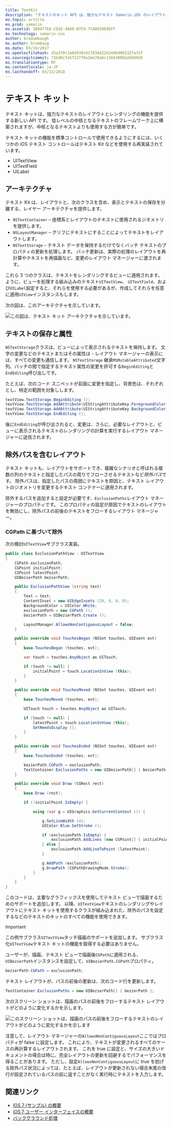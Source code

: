 ```yaml
---
title: TextKit
description: "テキストのキット API は、強力なテキスト Xamarin.iOS のレイアウトとレンダリングの機能を提供します。"
ms.topic: article
ms.prod: xamarin
ms.assetid: 1D0477E8-CD1E-48A9-B7C8-7CA892069EFF
ms.technology: xamarin-ios
author: bradumbaugh
ms.author: brumbaug
ms.date: 03/19/2017
ms.openlocfilehash: d3a370c3a8d930c817d38422b249b496532fa33f
ms.sourcegitcommit: 73bd0c7e5f237f0a1be70a6c1384309bb26609d5
ms.translationtype: MT
ms.contentlocale: ja-JP
ms.lasthandoff: 03/22/2018
---
```

# <a name="text-kit"></a>テキスト キット

テキスト キットは、強力なテキストのレイアウトとレンダリングの機能を提供する新しい API です。 低レベルの中核となるテキストのフレームワーク上に構築されますが、中核となるテキストよりも使用する方が簡単です。

テキスト キットの機能を標準コントロールで使用できるようにするには、いくつかの iOS テキスト コントロールはテキスト Kit などを使用する再実装されています。

-  UITextView
-  UITextField
-  UILabel


## <a name="architecture"></a>アーキテクチャ

テキスト Kit は、レイアウトと、次のクラスを含め、表示とテキストの保存を分離する、レイヤー アーキテクチャを提供します。

-  `NSTextContainer` – 座標系とレイアウトのテキストに使用されるジオメトリを提供します。
-  `NSLayoutManager` – グリフにテキストにすることによってテキストをレイアウトします。 
-  `NSTextStorage` – テキスト データを保持するだけでなくバッチ テキストのプロパティの更新を処理します。 バッチ更新は、実際の処理のレイアウトを再計算やテキストを再描画など、変更のレイアウト マネージャーに渡されます。


これら 3 つのクラスは、テキストをレンダリングするビューに適用されます。 ように、ビューを処理する組み込みのテキスト`UITextView`、 `UITextField`、および`UILabel`設定すると、それらを使用する必要があるが、作成してそれらを任意に適用`UIView`インスタンスもします。

次の図は、このアーキテクチャを示しています。

 ![](textkit-images/textkitarch.png "この図は、テキスト キット アーキテクチャを示しています。")

## <a name="text-storage-and-attributes"></a>テキストの保存と属性

`NSTextStorage`クラスは、ビューによって表示されるテキストを保持します。 文字の変更などのテキストまたはその属性は - レイアウト マネージャーの表示には、すべての変更も通信します。 `NSTextStorage` 継承`MSMutableAttributed`文字列、バッチの間で指定するテキスト属性の変更を許可する`BeginEditing`と`EndEditing`呼び出しです。

たとえば、次のコード スニペットが前面に変更を指定し、背景色は、それぞれとし、特定の範囲を対象しします。

```csharp
textView.TextStorage.BeginEditing ();
textView.TextStorage.AddAttribute(UIStringAttributeKey.ForegroundColor, UIColor.Green, new NSRange(200, 400));
textView.TextStorage.AddAttribute(UIStringAttributeKey.BackgroundColor, UIColor.Black, new NSRange(210, 300));
textView.TextStorage.EndEditing ();
```

後に`EndEditing`が呼び出されると、変更は、さらに、必要なレイアウトと、ビューに表示されるテキストのレンダリングの計算を実行するレイアウト マネージャーに送信されます。

## <a name="layout-with-exclusion-path"></a>除外パスを含むレイアウト

テキスト キットも、レイアウトをサポートでき、複雑なシナリオと呼ばれる複数の列のテキストと指定したパスの周りでフローさせるテキストなど*除外パス*です。 除外パスは、指定したパスの周囲にテキストを原因と、テキスト レイアウトのジオメトリを変更するテキスト コンテナーに適用されます。

除外するパスを追加すると設定が必要です、`ExclusionPaths`レイアウト マネージャーのプロパティです。 このプロパティの設定が原因でテキストのレイアウトを無効にし、除外パスの前後のテキストをフローするレイアウト マネージャー。

### <a name="exclusion-based-on-a-cgpath"></a>CGPath に基づいて除外

次の検討`UITextView`サブクラス実装。

```csharp
public class ExclusionPathView : UITextView
{
    CGPath exclusionPath;
    CGPoint initialPoint;
    CGPoint latestPoint;
    UIBezierPath bezierPath;

    public ExclusionPathView (string text)
    {
        Text = text;
        ContentInset = new UIEdgeInsets (20, 0, 0, 0);
        BackgroundColor = UIColor.White;
        exclusionPath = new CGPath ();
        bezierPath = UIBezierPath.Create ();

        LayoutManager.AllowsNonContiguousLayout = false;
    }

    public override void TouchesBegan (NSSet touches, UIEvent evt)
    {
        base.TouchesBegan (touches, evt);

        var touch = touches.AnyObject as UITouch;

        if (touch != null) {
            initialPoint = touch.LocationInView (this);
        }
    }

    public override void TouchesMoved (NSSet touches, UIEvent evt)
    {
        base.TouchesMoved (touches, evt);

        UITouch touch = touches.AnyObject as UITouch;

        if (touch != null) {
            latestPoint = touch.LocationInView (this);
            SetNeedsDisplay ();
        }
    }

    public override void TouchesEnded (NSSet touches, UIEvent evt)
    {
        base.TouchesEnded (touches, evt);

        bezierPath.CGPath = exclusionPath;
        TextContainer.ExclusionPaths = new UIBezierPath[] { bezierPath };
    }

    public override void Draw (CGRect rect)
    {
        base.Draw (rect);

        if (!initialPoint.IsEmpty) {

            using (var g = UIGraphics.GetCurrentContext ()) {

                g.SetLineWidth (4);
                UIColor.Blue.SetStroke ();

                if (exclusionPath.IsEmpty) {
                    exclusionPath.AddLines (new CGPoint[] { initialPoint, latestPoint });
                } else {
                    exclusionPath.AddLineToPoint (latestPoint);
                }

                g.AddPath (exclusionPath);
                g.DrawPath (CGPathDrawingMode.Stroke);
            }
        }
    }
}
```

このコードは、主要なグラフィックスを使用してテキスト ビューで描画するためのサポートを追加します。 以降、`UITextView`テキストのレンダリングやレイアウトにテキスト キットを使用するクラスが組み込まれた、除外のパスを設定するなどのテキストのキットのすべての機能を使用できます。

> [!IMPORTANT]
> この例サブクラス`UITextView`タッチ描画のサポートを追加します。 サブクラス化`UITextView`テキスト キットの機能を取得する必要はありません。



ユーザーが、描画、テキスト ビューで描画後`CGPath`に適用される、`UIBezierPath`インスタンスを設定して、`UIBezierPath.CGPath`プロパティ。

```csharp
bezierPath.CGPath = exclusionPath;
```

テキスト レイアウトが、パスの前後の更新は、次のコード行を更新します。

```csharp
TextContainer.ExclusionPaths = new UIBezierPath[] { bezierPath };
```

次のスクリーン ショットは、描画のパスの前後をフローするテキスト レイアウトがどのように変化するかを示します。

<!-- ![](textkit-images/exclusionpath1.png "This screenshot illustrates how the text layout changes to flow around the drawn path")--> 
![](textkit-images/exclusionpath2.png "このスクリーン ショットは、描画のパスの前後をフローするテキストのレイアウトがどのように変化するかを示します")

注意して、レイアウト マネージャーの`AllowsNonContiguousLayout`ここではプロパティが false に設定します。 これにより、テキストが変更されるすべてのケースの再計算するレイアウトされます。 これを true に設定と、サイズの大きいドキュメントの場合は特に、完全レイアウトの更新を回避するでパフォーマンスを得ることがあります。 ただし、設定`AllowsNonContiguousLayout`に true を妨げる除外パス状況によっては、たとえば、レイアウトが更新されない場合末尾の改行が設定されているパスの前に返すことがなく実行時にテキストを入力します。


## <a name="related-links"></a>関連リンク

- [IOS 7 (サンプル) の概要](https://developer.xamarin.com/samples/monotouch/IntroToiOS7)
- [iOS 7 ユーザー インターフェイスの概要](~/ios/platform/introduction-to-ios7/ios7-ui.md)
- [バックグラウンド処理](~/ios/app-fundamentals/backgrounding/index.md)

